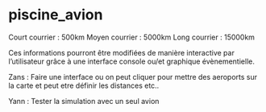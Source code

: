 # piscine_avion
Court courrier : 500km
Moyen courrier : 5000km
Long courrier : 15000km


Ces informations pourront être modifiées de manière interactive par l’utilisateur grâce à une interface
console ou/et graphique évènementielle.

Zans : Faire une interface ou on peut cliquer pour mettre des aeroports sur la carte et peut etre définir les distances etc..

Yann : Tester la simulation avec un seul avion
